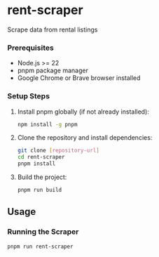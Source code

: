 # rent-scraper

Scrape data from rental listings

### Prerequisites

- Node.js >= 22
- pnpm package manager
- Google Chrome or Brave browser installed

### Setup Steps

1. Install pnpm globally (if not already installed):

   ```bash
   npm install -g pnpm
   ```

2. Clone the repository and install dependencies:

   ```bash
   git clone [repository-url]
   cd rent-scraper
   pnpm install
   ```

3. Build the project:

   ```bash
   pnpm run build
   ```

## Usage

### Running the Scraper

```bash
pnpm run rent-scraper
```
